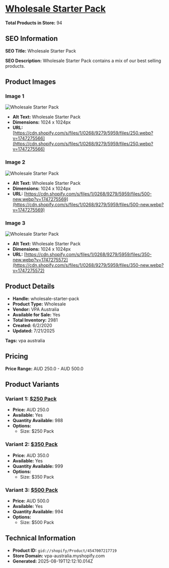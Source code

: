 # [Wholesale Starter Pack](https://vpa-australia.myshopify.com/products/wholesale-starter-pack)

**Total Products in Store:** 94

## SEO Information

**SEO Title:** Wholesale Starter Pack

**SEO Description:** Wholesale Starter Pack contains a mix of our best selling products.

## Product Images

### Image 1
![Wholesale Starter Pack](https://cdn.shopify.com/s/files/1/0268/9279/5959/files/250.webp?v=1747275566)

- **Alt Text:** Wholesale Starter Pack
- **Dimensions:** 1024 x 1024px
- **URL:** [https://cdn.shopify.com/s/files/1/0268/9279/5959/files/250.webp?v=1747275566](https://cdn.shopify.com/s/files/1/0268/9279/5959/files/250.webp?v=1747275566)

### Image 2
![Wholesale Starter Pack](https://cdn.shopify.com/s/files/1/0268/9279/5959/files/500-new.webp?v=1747275569)

- **Alt Text:** Wholesale Starter Pack
- **Dimensions:** 1024 x 1024px
- **URL:** [https://cdn.shopify.com/s/files/1/0268/9279/5959/files/500-new.webp?v=1747275569](https://cdn.shopify.com/s/files/1/0268/9279/5959/files/500-new.webp?v=1747275569)

### Image 3
![Wholesale Starter Pack](https://cdn.shopify.com/s/files/1/0268/9279/5959/files/350-new.webp?v=1747275572)

- **Alt Text:** Wholesale Starter Pack
- **Dimensions:** 1024 x 1024px
- **URL:** [https://cdn.shopify.com/s/files/1/0268/9279/5959/files/350-new.webp?v=1747275572](https://cdn.shopify.com/s/files/1/0268/9279/5959/files/350-new.webp?v=1747275572)

## Product Details

- **Handle:** wholesale-starter-pack
- **Product Type:** Wholesale
- **Vendor:** VPA Australia
- **Available for Sale:** Yes
- **Total Inventory:** 2981
- **Created:** 6/2/2020
- **Updated:** 7/21/2025

**Tags:** vpa australia

## Pricing

**Price Range:** AUD 250.0 - AUD 500.0

## Product Variants

### Variant 1: [$250 Pack](https://vpa-australia.myshopify.com/products/wholesale-starter-pack)

- **Price:** AUD 250.0
- **Available:** Yes
- **Quantity Available:** 988
- **Options:**
  - Size: $250 Pack

### Variant 2: [$350 Pack](https://vpa-australia.myshopify.com/products/wholesale-starter-pack)

- **Price:** AUD 350.0
- **Available:** Yes
- **Quantity Available:** 999
- **Options:**
  - Size: $350 Pack

### Variant 3: [$500 Pack](https://vpa-australia.myshopify.com/products/wholesale-starter-pack)

- **Price:** AUD 500.0
- **Available:** Yes
- **Quantity Available:** 994
- **Options:**
  - Size: $500 Pack

## Technical Information

- **Product ID:** `gid://shopify/Product/4547007217719`
- **Store Domain:** vpa-australia.myshopify.com
- **Generated:** 2025-08-19T12:12:10.014Z

